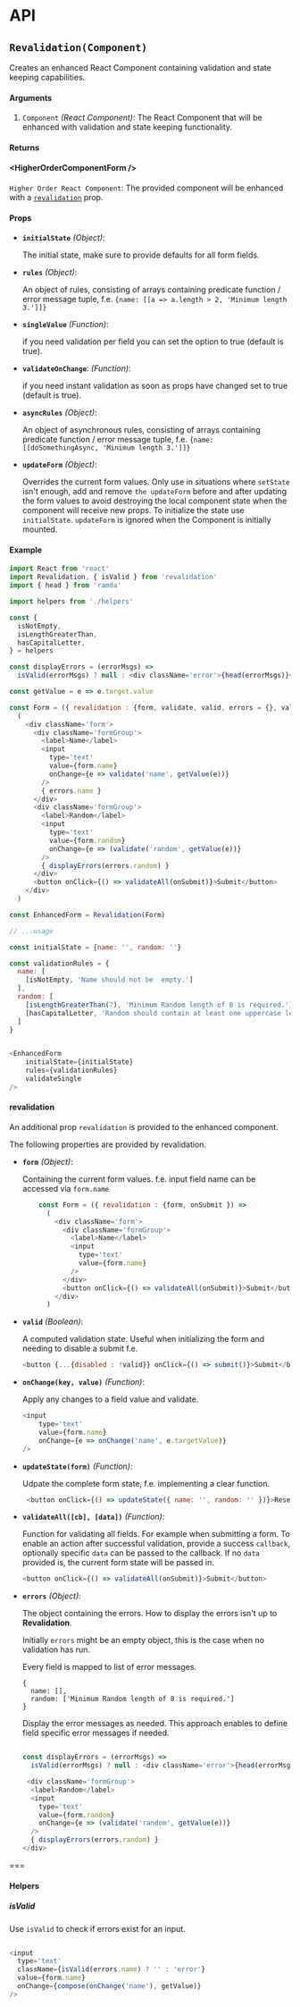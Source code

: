 # API
## `Revalidation(Component)`

Creates an enhanced React Component containing validation and state keeping capabilities.

#### Arguments
1. `Component` *(React Component)*: The React Component that will be enhanced with validation and state keeping functionality.


#### Returns

#### &lt;HigherOrderComponentForm />

`Higher Order React Component`: The provided component will be enhanced with a [`revalidation`](#revalidation) prop.



#### Props
- __`initialState`__ *(Object)*: 

    The initial state, make sure to provide defaults for all form fields.

- __`rules`__ *(Object)*: 

    An object of rules, consisting of arrays containing predicate function / error message tuple, f.e. `{name: [[a => a.length > 2, 'Minimum length 3.']]}`
 
- __`singleValue`__ *(Function)*: 

    if you need validation per field you can set the option to true (default is true).

- __`validateOnChange`__: *(Function)*: 

    if you need instant validation as soon as props have changed set to true (default is true).

- __`asyncRules`__ *(Object)*: 

    An object of asynchronous rules, consisting of arrays containing predicate function / error message tuple, f.e. `{name: [[doSomethingAsync, 'Minimum length 3.']]}`

- __`updateForm`__ *(Object)*: 

    Overrides the current form values. Only use in situations where `setState` isn't enough, add and remove `the updateForm` before and after 
updating the form values to avoid destroying the local component state when the component will receive new props. To initialize the 
state use `initialState`. `updateForm` is ignored when the Component is initially mounted.

#### Example

```js
import React from 'react'
import Revalidation, { isValid } from 'revalidation'
import { head } from 'ramda'

import helpers from './helpers'

const {
  isNotEmpty,
  isLengthGreaterThan,
  hasCapitalLetter,
} = helpers

const displayErrors = (errorMsgs) => 
  isValid(errorMsgs) ? null : <div className='error'>{head(errorMsgs)}</div>

const getValue = e => e.target.value

const Form = ({ revalidation : {form, validate, valid, errors = {}, validateAll}, onSubmit }) =>
  (
    <div className='form'>
      <div className='formGroup'>
        <label>Name</label>
        <input
          type='text'
          value={form.name}
          onChange={e => validate('name', getValue(e))}
        />
        { errors.name }
      </div>
      <div className='formGroup'>
        <label>Random</label>
        <input
          type='text'
          value={form.random}
          onChange={e => (validate('random', getValue(e))}
        />
        { displayErrors(errors.random) }
      </div>
      <button onClick={() => validateAll(onSubmit)}>Submit</button>
    </div>
  )

const EnhancedForm = Revalidation(Form)

// ...usage

const initialState = {name: '', random: ''}

const validationRules = {
  name: [
    [isNotEmpty, 'Name should not be  empty.']
  ],
  random: [
    [isLengthGreaterThan(7), 'Minimum Random length of 8 is required.'],
    [hasCapitalLetter, 'Random should contain at least one uppercase letter.'],
  ]
}


<EnhancedForm 
    initialState={initialState}
    rules={validationRules}
    validateSingle
/>


```

#### revalidation 
An additional prop `revalidation` is provided to the enhanced component.

The following properties are provided by revalidation.

- __`form`__ *(Object)*: 
    
    Containing the current form values. f.e. input field name can be accessed via `form.name`

    ```js
        const Form = ({ revalidation : {form, onSubmit }) =>
          (
            <div className='form'>
              <div className='formGroup'>
                <label>Name</label>
                <input
                  type='text'
                  value={form.name}
                />
              </div>
              <button onClick={() => validateAll(onSubmit)}>Submit</button>
            </div>
          )
    ```

- __`valid`__ *(Boolean)*: 
    
    A computed validation state. Useful when initializing the form and needing to disable a submit f.e.
    
    ```js
    <button {...{disabled : !valid}} onClick={() => submit()}>Submit</button>
    ```

- __`onChange(key, value)`__ *(Function)*: 

    Apply any changes to a field value and validate.
    
    ```js
    <input
        type='text'
        value={form.name}
        onChange={e => onChange('name', e.targetValue)}
    />
    ```

- __`updateState(form)`__ *(Function)*: 

   Udpate the complete form state, f.e. implementing a clear function.

    ```js
     <button onClick={() => updateState({ name: '', random: '' })}>Reset</button>
    ```

- __`validateAll([cb], [data])`__ *(Function)*: 

    Function for validating all fields. For example when submitting a form.
    To enable an action after successful validation, provide a success `callback`, optionally specific `data` can be passed to the callback.
    If no `data` provided is, the current form state will be passed in.
    
    ```js
    <button onClick={() => validateAll(onSubmit)}>Submit</button>
    ```

- __`errors`__ *(Object)*: 
    
    The object containing the errors. How to display the errors isn't up to __Revalidation__.
    
    Initially `errors` might be an empty object, this is the case when no validation has run. 

    Every field is mapped to list of error messages.
    
    ```
    {
      name: [],
      random: ['Minimum Random length of 8 is required.']
    }
    ```

    Display the error messages as needed. This approach enables to define field specific error messages if needed.
    
    ```js
    
    const displayErrors = (errorMsgs) => 
      isValid(errorMsgs) ? null : <div className='error'>{head(errorMsgs)}</div>
    
     <div className='formGroup'>
      <label>Random</label>
      <input
        type='text'
        value={form.random}
        onChange={e => (validate('random', getValue(e))}
      />
      { displayErrors(errors.random) }
    </div>
    ```


===

#### Helpers

##### isValid

Use `isValid` to check if errors exist for an input. 

```js

<input
  type='text'
  className={isValid(errors.name) ? '' : 'error'}
  value={form.name}
  onChange={compose(onChange('name'), getValue)}
/>

```
